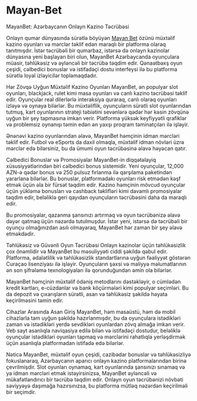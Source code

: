 # Mayan-Bet
MayanBet: Azərbaycanın Onlayn Kazino Təcrübəsi

Onlayn qumar dünyasında sürətlə böyüyən <a href=https://mayanbetcasino.com/>Mayan Bet</a> özünü müxtəlif kazino oyunları və mərclər təklif edən maraqlı bir platforma olaraq tanıtmışdır. İstər təcrübəli bir qumarbaz, istərsə də onlayn kazinolar dünyasına yeni başlayan biri olun, MayanBet Azərbaycanda oyunçulara müasir, təhlükəsiz və əyləncəli bir təcrübə təqdim edir. Qənaətbəxş oyun çeşidi, cəlbedici bonuslar və istifadəçi dostu interfeysi ilə bu platforma sürətlə loyal izləyicilər toplamaqdadır.

Hər Zövqə Uyğun Müxtəlif Kazino Oyunları
MayanBet, ən populyar slot oyunları, blackjack, rulet kimi masa oyunları və canlı kazino təcrübəsi təklif edir. Oyunçular real dilerlərlə interaksiya quraraq, canlı olaraq oyunları izləyə və oynaya bilərlər. Bu müxtəliflik, oyunçuların sürətli slot oyunlarından tutmuş, kart oyunlarının strateji təbiətini sevənlərə qədər hər kəsin zövqünə uyğun bir şey tapmasına imkan verir. Platforma yüksək keyfiyyətli qrafiklər və problemsiz oynanışı təmin edən ən yaxşı proqram təminatçıları ilə işləyir.

Ənənəvi kazino oyunlarından əlavə, MayanBet həmçinin idman mərcləri təklif edir. Futbol və eSports da daxil olmaqla, müxtəlif idman növləri üzrə mərclər edə bilərsiniz, bu da ümumi oyun təcrübəsinə əlavə həyəcan qatır.

Cəlbedici Bonuslar və Promosiyalar
MayanBet-in diqqətəlayiq xüsusiyyətlərindən biri cəlbedici bonus sistemidir. Yeni oyunçular, 12,000 AZN-ə qədər bonus və 250 pulsuz fırlanma ilə qarşılama paketindən yararlana bilərlər. Bu bonuslar, platformadakı oyunları risk etmədən kəşf etmək üçün əla bir fürsət təqdim edir. Kazino həmçinin mövcud oyunçular üçün yükləmə bonusları və cashback təklifləri kimi davamlı promosiyalar təqdim edir, beləliklə geri qayıdan oyunçuların təcrübəsini daha da maraqlı edir.

Bu promosiyalar, qazanma şansınızı artırmaq və oyun təcrübənizə əlavə dəyər qatmaq üçün nəzərdə tutulmuşdur. İstər yeni, istərsə də təcrübəli bir oyunçu olmağınızdan asılı olmayaraq, MayanBet hər zaman bir şey əlavə etməkdədir.

Təhlükəsiz və Güvənli Oyun Təcrübəsi
Onlayn kazinolar üçün təhlükəsizlik çox önəmlidir və MayanBet bu məsuliyyəti ciddi şəkildə qəbul edir. Platforma, ədalətlilik və təhlükəsizlik standartlarına uyğun fəaliyyət göstərən Curaçao lisenziyası ilə işləyir. Oyunçuların şəxsi və maliyyə məlumatlarının ən son şifrələmə texnologiyaları ilə qorunduğundan əmin ola bilərlər.

MayanBet həmçinin müxtəlif ödəniş metodlarını dəstəkləyir, o cümlədən kredit kartları, e-cüzdanlar və bank köçürmələri kimi populyar seçimləri. Bu da depozit və çıxarışların sürətli, asan və təhlükəsiz şəkildə həyata keçirilməsini təmin edir.

Cihazlar Arasında Asan Giriş
MayanBet, həm masaüstü, həm də mobil cihazlarla tam uyğun şəkildə hazırlanmışdır, bu da oyunçulara istədikləri zaman və istədikləri yerdə sevdikləri oyunlardan zövq almağa imkan verir. Veb sayt asanlıqla naviqasiya edilə bilən və istifadəçi dostudur, beləliklə oyunçular istədikləri oyunları tapmaq və mərclərini rahatlıqla yerləşdirmək üçün asanlıqla platformadan istifadə edə bilərlər.

Nəticə
MayanBet, müxtəlif oyun çeşidi, cazibədar bonuslar və təhlükəsizliyə fokuslanaraq, Azərbaycanın aparıcı onlayn kazino platformalarından birinə çevrilmişdir. Slot oyunları oynamaq, kart oyunlarında şansınızı sınamaq və ya idman mərcləri etmək istəyirsinizsə, MayanBet əyləncəli və mükafatlandırıcı bir təcrübə təqdim edir. Onlayn oyun təcrübənizi növbəti səviyyəyə daşımağa hazırsınızsa, bu platforma mütləq nəzərdən keçirilməli bir seçimdir.
